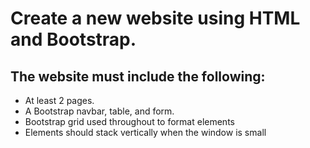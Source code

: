 <h1>Create a new website using HTML and Bootstrap.</h1>
<h2>The website must include the following:</h2>
<ul>
  <li>At least 2 pages.</li>
  <li>A Bootstrap navbar, table, and form.</li>
  <li>Bootstrap grid used throughout to format elements</li>
  <li>Elements should stack vertically when the window is small</li>
</ul>




